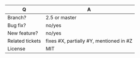 | Q               | A
| --------------- | -----
| Branch?         | 2.5 or master <!-- see the comment below -->
| Bug fix?        | no/yes
| New feature?    | no/yes
| Related tickets | fixes #X, partially #Y, mentioned in #Z
| License         | MIT

<!--
 - Bug fixes must be submitted against the 2.5 branch
 - Features and deprecations must be submitted against the master branch
-->
